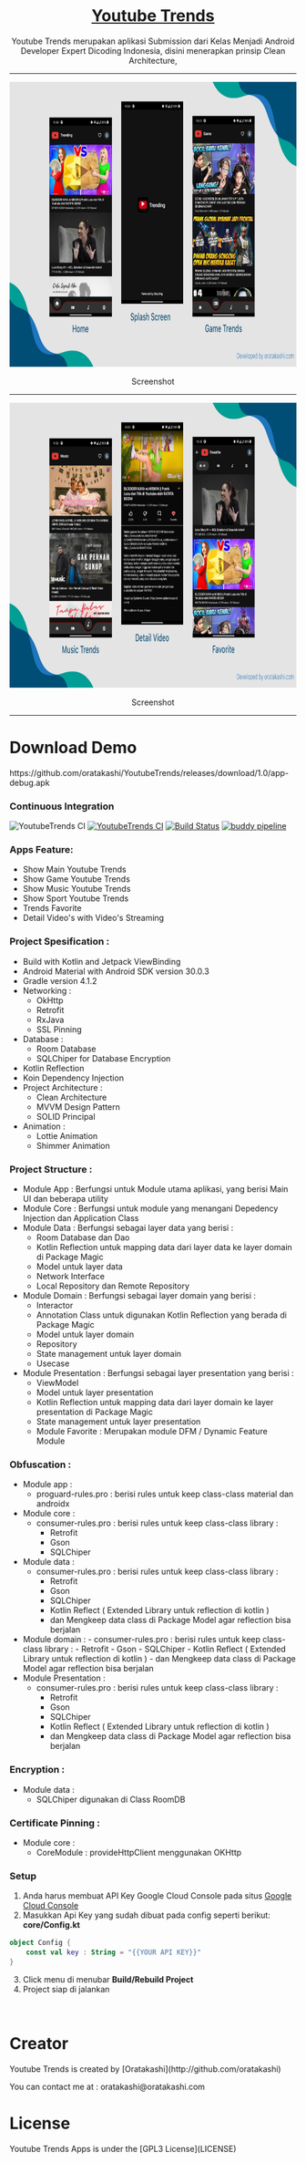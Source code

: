 <p align="center">
  <a href="#">
		<h1 align="center">Youtube Trends</h1>
  </a>
</p>
<p align="center">
  Youtube Trends merupakan aplikasi Submission dari Kelas Menjadi Android Developer Expert Dicoding Indonesia, disini menerapkan prinsip Clean Architecture,
</p>

<span align="center">
 <hr>
 <p align="center"><img src="ss/ss.jpg" alt="COVID19 Tracking Apps SS" width="850" height="500"></p>
 <p align="center">Screenshot</p>
 <hr>
  <p align="center"><img src="ss/ss1.jpg" alt="COVID19 Tracking Apps SS" width="850" height="500"></p>
 <p align="center">Screenshot</p>
 <hr>
 </span>
 <h1>Download Demo</h1>
https://github.com/oratakashi/YoutubeTrends/releases/download/1.0/app-debug.apk
 <br>
 
 ### Continuous Integration
 ![YoutubeTrends CI](https://github.com/oratakashi/YoutubeTrends/workflows/YoutubeTrends%20CI/badge.svg)
 [![YoutubeTrends CI](https://circleci.com/gh/oratakashi/YoutubeTrends.svg?style=svg)](https://circleci.com/gh/oratakashi/YoutubeTrends)
 [![Build Status](https://travis-ci.com/oratakashi/YoutubeTrends.svg?branch=main)](https://travis-ci.com/oratakashi/YoutubeTrends)
 [![buddy pipeline](https://app.buddy.works/davidcreazy/youtubetrends/pipelines/pipeline/307514/badge.svg?token=fd9c39af57d10e781b375d678dcca22dfa2420248f5aa0bd5991d23ffc72e3ad "buddy pipeline")](https://app.buddy.works/davidcreazy/youtubetrends/pipelines/pipeline/307514)
 
 ### Apps Feature:

- Show Main Youtube Trends
- Show Game Youtube Trends
- Show Music Youtube Trends
- Show Sport Youtube Trends
- Trends Favorite
- Detail Video's with Video's Streaming

### Project Spesification :
- Build with Kotlin and Jetpack ViewBinding
- Android Material with Android SDK version 30.0.3
- Gradle version 4.1.2
- Networking :
  - OkHttp
  - Retrofit
  - RxJava
  - SSL Pinning
- Database :
  - Room Database
  - SQLChiper for Database Encryption
- Kotlin Reflection
- Koin Dependency Injection
- Project Architecture :
  - Clean Architecture
  - MVVM Design Pattern
  - SOLID Principal
- Animation :
  - Lottie Animation
  - Shimmer Animation

### Project Structure :

- Module App : Berfungsi untuk Module utama aplikasi, yang berisi Main UI dan beberapa utility
- Module Core : Berfungsi untuk module yang menangani Depedency Injection dan Application Class
- Module Data : Berfungsi sebagai layer data yang berisi :
   - Room Database dan Dao
   - Kotlin Reflection untuk mapping data dari layer data ke layer domain di Package Magic
   - Model untuk layer data
   - Network Interface
   - Local Repository dan Remote Repository
- Module Domain : Berfungsi sebagai layer domain yang berisi :
   - Interactor
   - Annotation Class untuk digunakan Kotlin Reflection yang berada di Package Magic
   - Model untuk layer domain
   - Repository
   - State management untuk layer domain
   - Usecase
- Module Presentation : Berfungsi sebagai layer presentation yang berisi :
   - ViewModel
   - Model untuk layer presentation
   - Kotlin Reflection untuk mapping data dari layer domain ke layer presentation di Package Magic
   - State management untuk layer presentation
   - Module Favorite : Merupakan module DFM / Dynamic Feature Module

### Obfuscation :

- Module app :
   - proguard-rules.pro : berisi rules untuk keep class-class material dan androidx
- Module core :
   - consumer-rules.pro : berisi rules untuk keep class-class library :
      - Retrofit
      - Gson
      - SQLChiper
- Module data :
  - consumer-rules.pro : berisi rules untuk keep class-class library :
      - Retrofit
      - Gson
      - SQLChiper
      - Kotlin Reflect ( Extended Library untuk reflection di kotlin )
      - dan Mengkeep data class di Package Model agar reflection bisa berjalan
- Module domain :
      - consumer-rules.pro : berisi rules untuk keep class-class library :
      - Retrofit
      - Gson
      - SQLChiper
      - Kotlin Reflect ( Extended Library untuk reflection di kotlin )
      - dan Mengkeep data class di Package Model agar reflection bisa berjalan
- Module Presentation :
   - consumer-rules.pro : berisi rules untuk keep class-class library :
      - Retrofit
      - Gson
      - SQLChiper
      - Kotlin Reflect ( Extended Library untuk reflection di kotlin )
      - dan Mengkeep data class di Package Model agar reflection bisa berjalan

### Encryption :

- Module data :
   - SQLChiper digunakan di Class RoomDB

### Certificate Pinning :

- Module core :
   - CoreModule : provideHttpClient menggunakan OKHttp
 

### Setup
  1. Anda harus membuat API Key Google Cloud Console pada situs <a href="https://console.cloud.google.com/?hl=id&pli=1">Google Cloud Console</a>
  2. Masukkan Api Key yang sudah dibuat pada config seperti berikut:
	 **core/Config.kt**
```kotlin
object Config {
    const val key : String = "{{YOUR API KEY}}"
}
```
  3. Click menu di menubar **Build/Rebuild Project**
  4. Project siap di jalankan
<br>
 <h1>Creator</h1>
 <p>Youtube Trends is created by [Oratakashi](http://github.com/oratakashi)</p>
 <p>You can contact me at : oratakashi@oratakashi.com</p>
 <h1>License</h1>
 <p>Youtube Trends Apps is under the [GPL3 License](LICENSE)</p>
